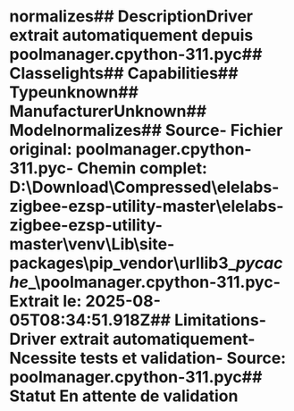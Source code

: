# normalizes##  DescriptionDriver extrait automatiquement depuis poolmanager.cpython-311.pyc##  Classelights##  Capabilities##  Typeunknown##  ManufacturerUnknown##  Modelnormalizes##  Source- **Fichier original**: poolmanager.cpython-311.pyc- **Chemin complet**: D:\Download\Compressed\elelabs-zigbee-ezsp-utility-master\elelabs-zigbee-ezsp-utility-master\venv\Lib\site-packages\pip\_vendor\urllib3\__pycache__\poolmanager.cpython-311.pyc- **Extrait le**: 2025-08-05T08:34:51.918Z##  Limitations- Driver extrait automatiquement- Ncessite tests et validation- Source: poolmanager.cpython-311.pyc##  Statut En attente de validation